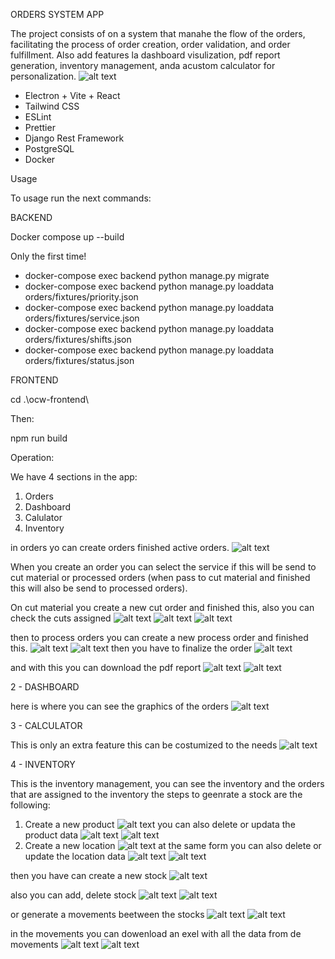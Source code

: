 ORDERS SYSTEM APP

The project consists of on a system that manahe the flow of the orders, facilitating the process of order creation, order validation, and order fulfillment. Also add features la dashboard visulization, pdf  report generation, inventory management, anda  acustom calculator for personalization.
![alt text](./img/ocw_cover.webp)

- Electron + Vite + React
- Tailwind CSS
- ESLint
- Prettier
- Django Rest Framework
- PostgreSQL
- Docker

Usage

To usage run the next commands:


BACKEND

Docker compose up --build

Only the first time!
- docker-compose exec backend python manage.py migrate
- docker-compose exec backend python manage.py loaddata orders/fixtures/priority.json
- docker-compose exec backend python manage.py loaddata orders/fixtures/service.json
- docker-compose exec backend python manage.py loaddata orders/fixtures/shifts.json
- docker-compose exec backend python manage.py loaddata orders/fixtures/status.json

FRONTEND

cd .\ocw-frontend\

Then:

npm run build

Operation:

We have 4 sections in the app:

1. Orders
2. Dashboard
3. Calulator
4. Inventory

in orders yo can create orders finished active orders.
![alt text](./img/image-3.png)

When you create an order you can select the service if this will be send to cut material or processed orders (when pass to cut material and finished this will also be send to processed orders).

On cut material you create a new cut order and finished this, also you can check the cuts assigned
![alt text](./img/image.png)
![alt text](./img/image-1.png)
![alt text](./img/image-2.png)

then to process orders you can create a new process order and finished this.
![alt text](./img/image-4.png)
![alt text](./img/image-5.png)
then you have to finalize the order
![alt text](./img/image-6.png)

and with this you can download the pdf report
![alt text](./img/image-7.png)
![alt text](./img/image-8.png)


2 - DASHBOARD

here is where you can see the graphics of the orders
![alt text](./img/image-9.png)

3 - CALCULATOR

This is only an extra feature this can be costumized to the needs 
![alt text](./img/image-10.png)

4 - INVENTORY

This is the inventory management, you can see the inventory and the orders that are assigned to the inventory
the steps to geenrate a stock are the following:

1. Create a new product
![alt text](./img/image-11.png)
you can also delete or updata the product data
![alt text](./img/image-12.png)
![alt text](./img/image-13.png)
2. Create a new location
![alt text](./img/image-14.png)
at the same form you can also delete or update the location data
![alt text](./img/image-15.png)
![alt text](./img/image-16.png)

then you have can create a new stock
![alt text](./img/image-18.png)

also you can add, delete stock 
![alt text](./img/image-19.png)
![alt text](./img/image-20.png)

or generate a movements beetween the stocks
![alt text](./img/image-21.png)
![alt text](./img/image-22.png)

in the movements you can dowenload an exel with all the data from de movements
![alt text](./img/image-23.png)
![alt text](./img/image-24.png)
